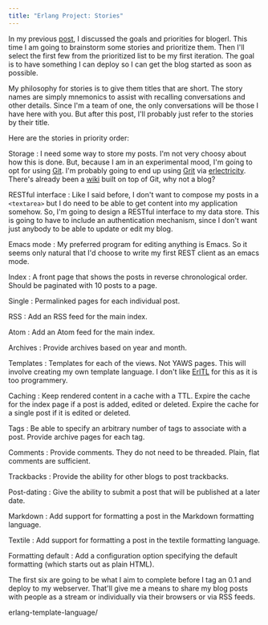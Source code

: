 ```yaml
---
title: "Erlang Project: Stories"
---
```

In my previous [post][1], I discussed the goals and priorities for blogerl.
This time I am going to brainstorm some stories and prioritize them. Then I'll
select the first few from the prioritized list to be my first iteration. The
goal is to have something I can deploy so I can get the blog started as soon
as possible.

My philosophy for stories is to give them titles that are short. The story
names are simply mnemonics to assist with recalling conversations and other
details. Since I'm a team of one, the only conversations will be those I have
here with you. But after this post, I'll probably just refer to the stories by
their title.

Here are the stories in priority order:

Storage
: I need some way to store my posts. I'm not very choosy about how this is
done. But, because I am in an experimental mood, I'm going to opt for using
[Git][2]. I'm probably going to end up using [Grit][3] via [erlectricity][4].
There's already been a [wiki][5] built on top of Git, why not a blog?

RESTful interface
: Like I said before, I don't want to compose my posts in a `<textarea>` but
I do need to be able to get content into my application somehow. So, I'm going
to design a RESTful interface to my data store. This is going to have to
include an authentication mechanism, since I don't want just anybody to be
able to update or edit my blog.

Emacs mode
: My preferred program for editing anything is Emacs. So it seems only
natural that I'd choose to write my first REST client as an emacs mode.

Index
: A front page that shows the posts in reverse chronological order. Should
be paginated with 10 posts to a page.

Single
: Permalinked pages for each individual post.

RSS
: Add an RSS feed for the main index.

Atom
: Add an Atom feed for the main index.

Archives
: Provide archives based on year and month.

Templates
: Templates for each of the views. Not YAWS pages. This will involve
creating my own template language. I don't like [ErlTL][6] for this as it is
too programmery.

Caching
: Keep rendered content in a cache with a TTL. Expire the cache for the
index page if a post is added, edited or deleted. Expire the cache for a
single post if it is edited or deleted.

Tags
: Be able to specify an arbitrary number of tags to associate with a post.
Provide archive pages for each tag.

Comments
: Provide comments. They do not need to be threaded. Plain, flat comments
are sufficient.

Trackbacks
: Provide the ability for other blogs to post trackbacks.

Post-dating
: Give the ability to submit a post that will be published at a later date.

Markdown
: Add support for formatting a post in the Markdown formatting language.

Textile
: Add support for formatting a post in the textile formatting language.

Formatting default
: Add a configuration option specifying the default formatting (which starts
out as plain HTML).

The first six are going to be what I aim to complete before I tag an 0.1 and
deploy to my webserver. That'll give me a means to share my blog posts with
people as a stream or individually via their browsers or via RSS feeds.

   [1]: /2008/09/06/erlang-project-goals.html

   [2]: http://git.or.cz/

   [3]: http://github.com/mojombo/grit/tree/master

   [4]: http://code.google.com/p/erlectricity/

   [5]: http://atonie.org/2008/02/git-wiki

   [6]: http://yarivsblog.com/articles/2006/10/17/introducting-erltl-a-simple-
erlang-template-language/

